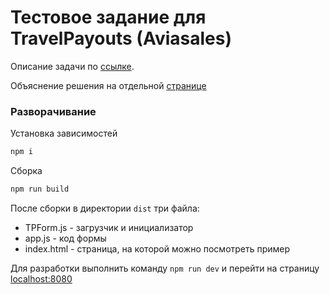 # Тестовое задание для TravelPayouts (Aviasales)

Описание задачи по [ссылке](https://github.com/KosyanMedia/Front-end_TP_test).

Объяснение решения на отдельной [странице](./EXPLANATIONS.md)

### Разворачивание

Установка зависимостей

```bash
npm i
```

Сборка

```bash
npm run build
```

После сборки в директории `dist` три файла:
- TPForm.js - загрузчик и инициализатор
- app.js - код формы
- index.html - страница, на которой можно посмотреть пример

Для разработки выполнить команду `npm run dev` и перейти на страницу [localhost:8080](localhost:8080)
